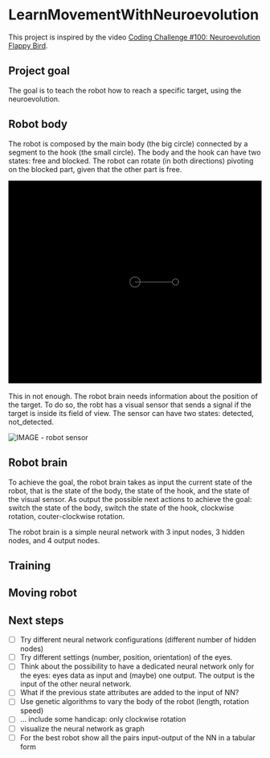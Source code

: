 # LearnMovementWithNeuroevolution
This project is inspired by the video [Coding Challenge #100: Neuroevolution Flappy Bird](https://www.youtube.com/watch?v=c6y21FkaUqw). 

## Project goal
The goal is to teach the robot how to reach a specific target, using the neuroevolution. 

## Robot body
The robot is composed by the main body (the big circle) connected by a segment to the hook (the small circle). The body and the hook can have two states: free and blocked. 
The robot can rotate (in both directions) pivoting on the blocked part, given that the other part is free.

![Alt Text](https://github.com/adebiasi/LearnMovementWithNeuroevolution/blob/main/imgs/RobotMovement.gif)


This in not enough. The robot brain needs information about the position of the target. To do so, the robt has a visual sensor that sends a signal if the target is inside its field of view. The sensor can have two states: detected, not_detected.

![IMAGE - robot sensor
](https://github.com/adebiasi/LearnMovementWithNeuroevolution/blob/main/imgs/RobotEye.gif)

## Robot brain

To achieve the goal, the robot brain takes as input the current state of the robot, that is the state of the body, the state of the hook, and the state of the visual sensor. As output the possible next actions to achieve the goal: switch the state of the body, switch the state of the hook, clockwise rotation, couter-clockwise rotation. 

The robot brain is a simple neural network with 3 input nodes, 3 hidden nodes, and 4 output nodes.

## Training

## Moving robot

## Next steps
- [ ] Try different neural network configurations (different number of hidden nodes)
- [ ] Try different settings (number, position, orientation) of the eyes.
- [ ] Think about the possibility to have a dedicated neural network only for the eyes: eyes data as input and (maybe) one output. The output is the input of the other neural network.
- [ ] What if the previous state attributes are added to the input of NN?
- [ ] Use genetic algorithms to vary the body of the robot (length, rotation speed) 
- [ ] ... include some handicap: only clockwise rotation
- [ ] visualize the neural network as graph 
- [ ] For the best robot show all the pairs input-output of the NN in a tabular form
